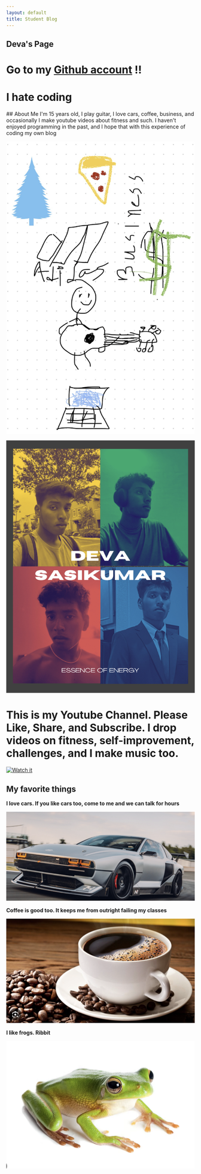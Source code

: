```yaml
---
layout: default
title: Student Blog
---
```

<link rel="stylesheet" href="assets/style/css/style.css">


## Deva's Page 
Go to my [Github account](https://github.com/devaSas1) !!
==================
<div class = "typewriter">
<h1 class= "typewriterText">I hate coding</h1>
</div>
## About Me
I'm 15 years old, I play guitar, I love cars, coffee, business, and occasionally I make youtube videos about fitness and such. I haven't enjoyed programming in the past, and I hope that with this experience of coding my own blog  

![](images/image.png)

![](images/Albumcover.png)

# This is my Youtube Channel. Please Like, Share, and Subscribe. I drop videos on fitness, self-improvement, challenges, and I make music too.

[![Watch it](https://img.youtube.com/vi/rXiGE5fbsW4/sddefault.jpg)](https://youtu.be/rXiGE5fbsW4?si=guIZiXYXcEjGxZ87 "DSCZ Channel trailer")  

## My favorite things 
**I love cars. If you like cars too, come to me and we can talk for hours**

![](images/N_vision_74.png)

**Coffee is good too. It keeps me from outright failing my classes**

![](images/coffee.png)

**I like frogs. Ribbit**

![](images/Frog.png)

